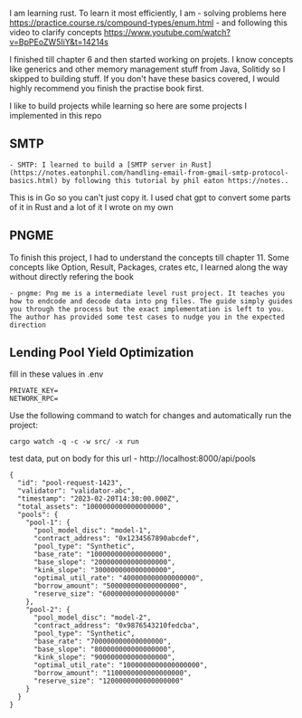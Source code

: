 I am learning rust. To learn it most efficiently, I am - solving problems here https://practice.course.rs/compound-types/enum.html - and following this video to clarify concepts https://www.youtube.com/watch?v=BpPEoZW5IiY&t=14214s

I finished till chapter 6 and then started working on projets. I know concepts like generics and other memory management stuff from Java, Solitidy so I skipped to building stuff. If you don't have these basics covered, I would highly recommend you finish the practise book first.

I like to build projects while learning so here are some projects I implemented in this repo

## SMTP

    - SMTP: I learned to build a [SMTP server in Rust](https://notes.eatonphil.com/handling-email-from-gmail-smtp-protocol-basics.html) by following this tutorial by phil eaton https://notes..

This is in Go so you can't just copy it. I used chat gpt to convert some parts of it in Rust and a lot of it I wrote on my own

## PNGME

To finish this project, I had to understand the concepts till chapter 11. Some concepts like Option, Result, Packages, crates etc, I learned along the way without directly refering the book

    - pngme: Png me is a intermediate level rust project. It teaches you how to endcode and decode data into png files. The guide simply guides you through the process but the exact implementation is left to you. The author has provided some test cases to nudge you in the expected direction

## Lending Pool Yield Optimization

fill in these values in .env

```
PRIVATE_KEY=
NETWORK_RPC=
```

Use the following command to watch for changes and automatically run the project:

```
cargo watch -q -c -w src/ -x run
```

test data, put on body for this url - http://localhost:8000/api/pools

```
{
  "id": "pool-request-1423",
  "validator": "validator-abc",
  "timestamp": "2023-02-20T14:30:00.000Z",
  "total_assets": "1000000000000000000",
  "pools": {
    "pool-1": {
      "pool_model_disc": "model-1",
      "contract_address": "0x1234567890abcdef",
      "pool_type": "Synthetic",
      "base_rate": "100000000000000000",
      "base_slope": "200000000000000000",
      "kink_slope": "300000000000000000",
      "optimal_util_rate": "400000000000000000",
      "borrow_amount": "500000000000000000",
      "reserve_size": "600000000000000000"
    },
    "pool-2": {
      "pool_model_disc": "model-2",
      "contract_address": "0x9876543210fedcba",
      "pool_type": "Synthetic",
      "base_rate": "700000000000000000",
      "base_slope": "800000000000000000",
      "kink_slope": "900000000000000000",
      "optimal_util_rate": "1000000000000000000",
      "borrow_amount": "1100000000000000000",
      "reserve_size": "1200000000000000000"
    }
  }
}
```
